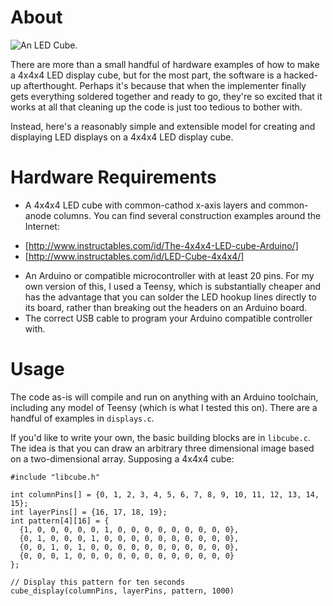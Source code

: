 # About

![An LED Cube.](https://farm8.staticflickr.com/7414/16479314782_37389e6752.jpg)

There are more than a small handful of hardware examples of how to make a 4x4x4
LED display cube, but for the most part, the software is a hacked-up afterthought.
Perhaps it's because that when the implementer finally gets everything soldered
together and ready to go, they're so excited that it works at all that cleaning
up the code is just too tedious to bother with.

Instead, here's a reasonably simple and extensible model for creating
and displaying LED displays on a 4x4x4 LED display cube.

# Hardware Requirements
* A 4x4x4 LED cube with common-cathod x-axis layers and common-anode columns.
  You can find several construction examples around the Internet:
- [http://www.instructables.com/id/The-4x4x4-LED-cube-Arduino/]
- [http://www.instructables.com/id/LED-Cube-4x4x4/]
* An Arduino or compatible microcontroller with at least 20 pins. For my own
  version of this, I used a Teensy, which is substantially cheaper and has the
  advantage that you can solder the LED hookup lines directly to its board,
  rather than breaking out the headers on an Arduino board.
* The correct USB cable to program your Arduino compatible controller with.

# Usage
The code as-is will compile and run on anything with an Arduino toolchain, including
any model of Teensy (which is what I tested this on). There are a handful of
examples in `displays.c`.

If you'd like to write your own, the basic building blocks are in `libcube.c`.
The idea is that you can draw an arbitrary three dimensional image based on a
two-dimensional array. Supposing a 4x4x4 cube:

    #include "libcube.h"

    int columnPins[] = {0, 1, 2, 3, 4, 5, 6, 7, 8, 9, 10, 11, 12, 13, 14, 15};
    int layerPins[] = {16, 17, 18, 19};
    int pattern[4][16] = {
      {1, 0, 0, 0, 0, 0, 1, 0, 0, 0, 0, 0, 0, 0, 0, 0},
      {0, 1, 0, 0, 0, 1, 0, 0, 0, 0, 0, 0, 0, 0, 0, 0},
      {0, 0, 1, 0, 1, 0, 0, 0, 0, 0, 0, 0, 0, 0, 0, 0},
      {0, 0, 0, 1, 0, 0, 0, 0, 0, 0, 0, 0, 0, 0, 0, 0}
    };

    // Display this pattern for ten seconds
    cube_display(columnPins, layerPins, pattern, 1000)
